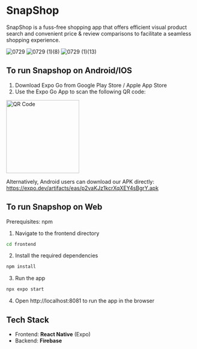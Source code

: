 # SnapShop
SnapShop is a fuss-free shopping app that offers efficient visual product search and convenient price & review comparisons to facilitate a seamless shopping experience.

![0729](https://github.com/user-attachments/assets/42c42805-c13e-45d1-a100-a6dc6565e71d)
![0729 (1)(8)](https://github.com/user-attachments/assets/df67535e-4822-4be1-b152-f3de926f60c7)
![0729 (1)(13)](https://github.com/user-attachments/assets/111b781f-1f0d-44e3-aee2-42c83971dc4b)





## To run Snapshop on Android/IOS
1. Download Expo Go from Google Play Store / Apple App Store
2. Use the Expo Go App to scan the following QR code:
<img width="194" alt="QR Code" src="https://github.com/user-attachments/assets/fcf1c2d6-6611-415b-a8ce-df1b78dd2906">

Alternatively, Android users can download our APK directly: https://expo.dev/artifacts/eas/p2vaKJz1kcrXqXEY4sBgrY.apk

## To run Snapshop on Web
Prerequisites: npm
1. Navigate to the frontend directory
```bash
cd frontend
```
2. Install the required dependencies
```bash
npm install
```
3. Run the app
```bash
npx expo start
```
4. Open http://localhost:8081 to run the app in the browser

## Tech Stack
- Frontend: **React Native** (Expo)
- Backend: **Firebase** 
